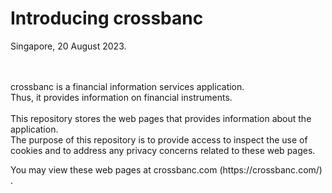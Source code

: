 # Introducing crossbanc
Singapore, 20 August 2023.
<br />
<br />
<br />
<p>
crossbanc is a financial information services application. 
<br />
Thus, it provides information on financial instruments.
<br />
<br />
This repository stores the web pages that provides information about the application. 
<br />
The purpose of this repository is to provide access to inspect the use of cookies and to address any privacy concerns related to these web pages.
</p>
<p>
You may view these web pages at crossbanc.com (https://crossbanc.com/) .
</p>
